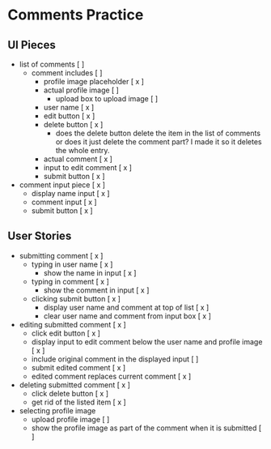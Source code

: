 # Comments Practice

## UI Pieces

- list of comments [ ]
   - comment includes [ ]
      - profile image placeholder [ x ]
      - actual profile image [ ]
         - upload box to upload image [  ]
      - user name [ x ]
      - edit button [ x ]
      - delete button [ x ]
         - does the delete button delete the item in the list of comments or does it just delete the comment part? I made it so it deletes the whole entry.
      - actual comment [ x ]
      - input to edit comment [ x ]
      - submit button [ x ]
- comment input piece [ x ]
   - display name input [ x ]
   - comment input [ x ]
   - submit button [ x ]   

## User Stories

- submitting comment [ x ]
  - typing in user name [ x ]
    - show the name in input [ x ]
  - typing in comment [ x ]
     - show the comment in input [ x ]
  - clicking submit button [ x ]
     - display user name and comment at top of list [ x ]
     - clear user name and comment from input box [ x ]
- editing submitted comment [ x ]
  - click edit button [ x ]
  - display input to edit comment below the user name and profile image [ x ]
   - include original comment in the displayed input [  ]
  - submit edited comment [ x ]
  - edited comment replaces current comment [ x ]
- deleting submitted comment [ x ]
   - click delete button [ x ]
   - get rid of the listed item [ x ] 
- selecting profile image
   - upload profile image [ ]
   - show the profile image as part of the comment when it is submitted [ ]
